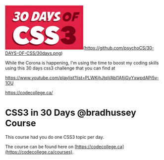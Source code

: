 
<img src="30days.png" width=50%>(https://github.com/psychoCS/30-DAYS-OF-CSS/30days.png)

While the Corona is happening, I'm using the time to boost my coding skills using this 30 days css3 challenge that you can find at 

https://www.youtube.com/playlist?list=PLWKjhJtqVAbl1AfjiGyYxwpdAPi5v-1OU

https://codecollege.ca/



# CSS3 in 30 Days @bradhussey Course

This course had you do one CSS3 topic per day.

The course can be found here on [https://codecollege.ca](https://codecollege.ca/courses).
